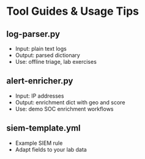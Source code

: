 # Tool Guides & Usage Tips

## log-parser.py
- Input: plain text logs
- Output: parsed dictionary
- Use: offline triage, lab exercises

## alert-enricher.py
- Input: IP addresses
- Output: enrichment dict with geo and score
- Use: demo SOC enrichment workflows

## siem-template.yml
- Example SIEM rule
- Adapt fields to your lab data
